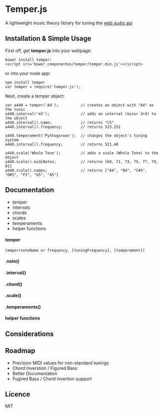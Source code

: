 # Temper.js
A lightweight music theory library for tuning the [web audio api](https://dvcs.w3.org/hg/audio/raw-file/tip/webaudio/specification.html)

## Installation & Simple Usage

First off, get **temper.js** into your webpage:  
  
    bower install temper:  
    <script src='bower_componentes/temper/temper.min.js'></script>


or into your node app:

    npm install temper 
    var temper = require('temper.js');


Next, create a temper object:

    var a440 = temper('A4');          // creates an object with "A4" as the tonic
    a440.interval('m3');              // adds an interval (minor 3rd) to the object
    a440.interval().name;             // returns "C5"
    a440.interval().frequency;        // returns 523.251
    
    a440.temperament('Pythagorean');  // changes the object's tuning system
    a440.interval().frequency;        // returns 521.48

    a440.scale('Whole Tone');         // adds a scale (Whole Tone) to the object
    a440.scale().midiNotes;           // returns [69, 71, 73, 75, 77, 79, 81]
    a440.scale().names;               // returns ["A4", "B4", "C#5", "D#5", "F5", "G5", "A5"]



## Documentation

+ temper
+ intervals
+ chords
+ scales
+ temperaments
+ helper functions

#### temper  
`temper(noteName or frequency, [tuningFrequency], [temperament])`

#### .note()




#### .interval() 

#### .chord()

#### .scale()

#### .temperaments()

#### helper functions


## Considerations

## Roadmap
+ Precision MIDI values for non-standard tunings
+ Chord Inverstion / Figured Bass
+ Better Documentation
+ Fugired Bass / Chord invertion support

## Licence
MIT
